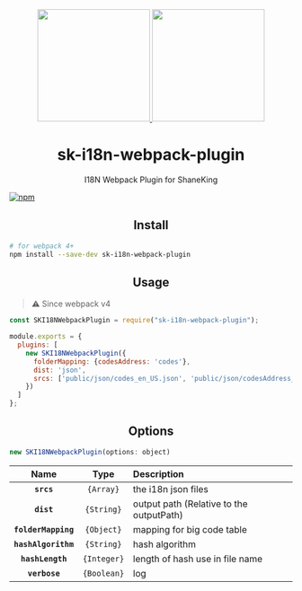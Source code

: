 <div align="center">
  <a href="https://github.com/ShaneKing">
    <img width="200" height="200" src="https://avatars3.githubusercontent.com/u/3394899">
  </a>
  <a href="https://github.com/webpack/webpack">
    <img width="200" height="200" src="https://webpack.js.org/assets/icon-square-big.svg">
  </a>
  <h1>sk-i18n-webpack-plugin</h1>
  <p>I18N Webpack Plugin for ShaneKing</p>
</div>

[![npm][npm]][npm-url]


<h2 align="center">Install</h2>

```bash
# for webpack 4+
npm install --save-dev sk-i18n-webpack-plugin
```

<h2 align="center">Usage</h2>

> :warning: Since webpack v4

```js
const SKI18NWebpackPlugin = require("sk-i18n-webpack-plugin");

module.exports = {
  plugins: [
    new SKI18NWebpackPlugin({
      folderMapping: {codesAddress: 'codes'},
      dist: 'json',
      srcs: ['public/json/codes_en_US.json', 'public/json/codesAddress_en_US.json', 'public/json/i18n_en_US.json', 'public/json/i18n_zh_CN.json']
    })
  ]
};
```

<h2 align="center">Options</h2>

```js
new SKI18NWebpackPlugin(options: object)
```

|Name|Type|Description|
|:--:|:--:|:----------|
|**`srcs`**|`{Array}`|the i18n json files|
|**`dist`**|`{String}`|output path (Relative to the outputPath)|
|**`folderMapping`**|`{Object}`|mapping for big code table|
|**`hashAlgorithm`**|`{String}`|hash algorithm|
|**`hashLength`**|`{Integer}`|length of hash use in file name|
|**`verbose`**|`{Boolean}`|log|



[npm]: https://img.shields.io/npm/v/sk-i18n-webpack-plugin.svg
[npm-url]: https://npmjs.com/package/sk-i18n-webpack-plugin

